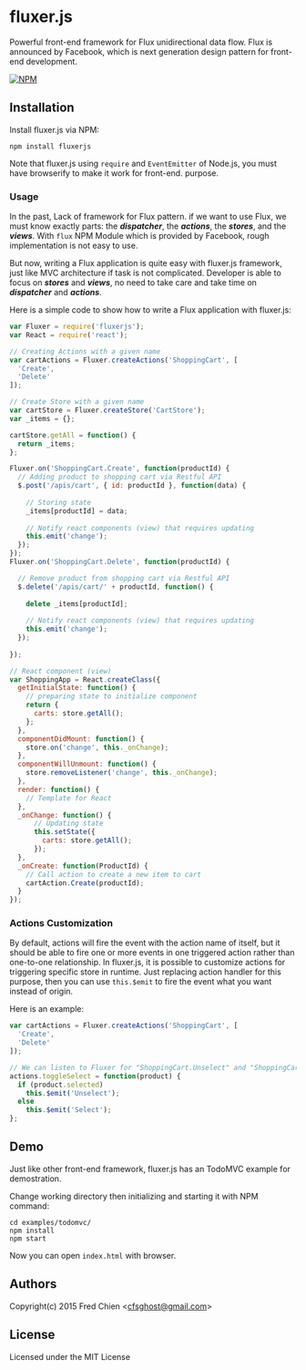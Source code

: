 # fluxer.js

Powerful front-end framework for Flux unidirectional data flow. Flux is announced by Facebook, which is next generation design pattern for front-end development.

[![NPM](https://nodei.co/npm/fluxer.png)](https://nodei.co/npm/fluxer/)

## Installation

Install fluxer.js via NPM:
```
npm install fluxerjs
```

Note that fluxer.js using `require` and `EventEmitter` of Node.js, you must have browserify to make it work for front-end. purpose.

### Usage

In the past, Lack of framework for Flux pattern. if we want to use Flux, we must know exactly parts: the ___dispatcher___, the ___actions___, the ___stores___, and the ___views___. With `flux` NPM Module which is provided by Facebook, rough implementation is not easy to use.

But now, writing a Flux application is quite easy with fluxer.js framework, just like MVC architecture if task is not complicated. Developer is able to focus on ___stores___ and ___views___, no need to take care and take time on ___dispatcher___ and ___actions___.

Here is a simple code to show how to write a Flux application with fluxer.js:
```js
var Fluxer = require('fluxerjs');
var React = require('react');

// Creating Actions with a given name
var cartActions = Fluxer.createActions('ShoppingCart', [
  'Create',
  'Delete'
]);

// Create Store with a given name
var cartStore = Fluxer.createStore('CartStore');
var _items = {};

cartStore.getAll = function() {
  return _items;
};

Fluxer.on('ShoppingCart.Create', function(productId) {
  // Adding product to shopping cart via Restful API
  $.post('/apis/cart', { id: productId }, function(data) {
  
    // Storing state
    _items[productId] = data;
    
    // Notify react components (view) that requires updating
    this.emit('change');
  });
});
Fluxer.on('ShoppingCart.Delete', function(productId) {

  // Remove product from shopping cart via Restful API
  $.delete('/apis/cart/' + productId, function() {
  
    delete _items[productId];
  
    // Notify react components (view) that requires updating
    this.emit('change');
  });
  
});

// React component (view)
var ShoppingApp = React.createClass({
  getInitialState: function() {
    // preparing state to initialize component
    return {
      carts: store.getAll();
    };
  },
  componentDidMount: function() {
    store.on('change', this._onChange);
  },
  componentWillUnmount: function() {
    store.removeListener('change', this._onChange);
  },
  render: function() {
    // Template for React
  },
  _onChange: function() {
      // Updating state
      this.setState({
        carts: store.getAll();
      });
  },
  _onCreate: function(ProductId) {
    // Call action to create a new item to cart
    cartAction.Create(productId);
  }
});
```

### Actions Customization

By default, actions will fire the event with the action name of itself, but it should be able to fire one or more events in one triggered action rather than one-to-one relationship. In fluxer.js, it is possible to customize actions for triggering specific store in runtime. Just replacing action handler for this purpose, then you can use `this.$emit` to fire the event what you want instead of origin.

Here is an example:
```js
var cartActions = Fluxer.createActions('ShoppingCart', [
  'Create',
  'Delete'
]);

// We can listen to Fluxer for "ShoppingCart.Unselect" and "ShoppingCart.Select"
actions.toggleSelect = function(product) {
  if (product.selected)
    this.$emit('Unselect');
  else
    this.$emit('Select');
};

```

## Demo

Just like other front-end framework, fluxer.js has an TodoMVC example for demostration.

Change working directory then initializing and starting it with NPM command:
```
cd examples/todomvc/
npm install
npm start
```

Now you can open `index.html` with browser.

## Authors

Copyright(c) 2015 Fred Chien <<cfsghost@gmail.com>>

## License

Licensed under the MIT License
